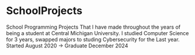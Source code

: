 # SchoolProjects
School Programming Projects That I have made throughout the years of being a student at Central Michigan University.
I studied Computer Science for 3 years, swapped majors to studing Cybersecurity for the Last year.
Started August 2020 -> Graduate December 2024
